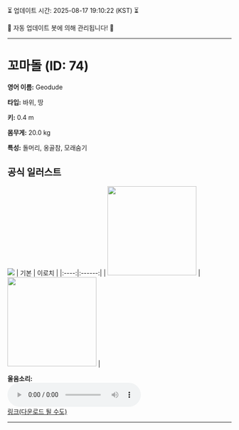 
⏳ 업데이트 시간: 2025-08-17 19:10:22 (KST) ⏳

🤖 자동 업데이트 봇에 의해 관리됩니다! 🤖

---

# 꼬마돌 (ID: 74)
**영어 이름:** Geodude

**타입:** 바위, 땅

**키:** 0.4 m

**몸무게:** 20.0 kg

**특성:** 돌머리, 옹골참, 모래숨기

## 공식 일러스트
![](https://raw.githubusercontent.com/PokeAPI/sprites/master/sprites/pokemon/other/official-artwork/74.png)
| 기본 | 이로치 |
|:----:|:------:|
| <img src="http://play.pokemonshowdown.com/sprites/ani/geodude.gif" width="200"> | <img src="http://play.pokemonshowdown.com/sprites/ani-shiny/geodude.gif" width="200"> |

**울음소리:**<br><audio controls src="https://raw.githubusercontent.com/PokeAPI/cries/main/cries/pokemon/latest/74.ogg"></audio><br> [링크(다운로드 될 수도)](https://raw.githubusercontent.com/PokeAPI/cries/main/cries/pokemon/latest/74.ogg)


---
